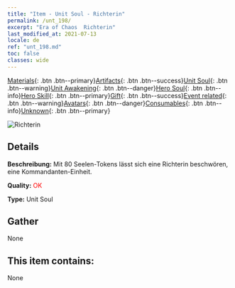 ```yaml
---
title: "Item - Unit Soul - Richterin"
permalink: /unt_198/
excerpt: "Era of Chaos  Richterin"
last_modified_at: 2021-07-13
locale: de
ref: "unt_198.md"
toc: false
classes: wide
---
```

 [Materials](/ItemsDE/){: .btn .btn--primary}[Artifacts](/ItemsDE/Artifacts/){: .btn .btn--success}[Unit Soul](/ItemsDE/UnitSoul/){: .btn .btn--warning}[Unit Awakening](/ItemsDE/UnitAwakening/){: .btn .btn--danger}[Hero Soul](/ItemsDE/HeroSoul/){: .btn .btn--info}[Hero Skill](/ItemsDE/HeroSkill/){: .btn .btn--primary}[Gift](/ItemsDE/Gift/){: .btn .btn--success}[Event related](/ItemsDE/Events/){: .btn .btn--warning}[Avatars](/ItemsDE/Avatars/){: .btn .btn--danger}[Consumables](/ItemsDE/Consumables/){: .btn .btn--info}[Unknown](/ItemsDE/Unknown/){: .btn .btn--primary}

 ![Richterin](/images/u/ti_shenpanguan.jpg)

## Details
 **Beschreibung:** Mit 80 Seelen-Tokens lässt sich eine Richterin beschwören, eine Kommandanten-Einheit.

 **Quality:** <span style="color: #FF0000">OK</span>

 **Type:** Unit Soul

## Gather

  None

## This item contains:

  None

